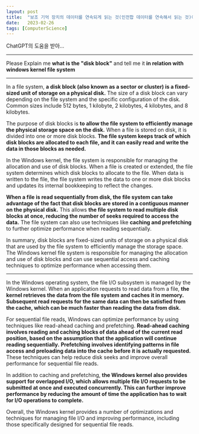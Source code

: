 ```yaml
---
layout: post
title:  "보조 기억 장치의 데이터를 연속되게 읽는 것(인전합 데이터를 연속해서 읽는 것)이 성능상 유리한 이유"
date:   2023-02-26
tags: [ComputerScience]
---          
```

                                          
ChatGPT의 도움을 받아...               
               
----------------------------               
               
Please Explain me **what is the "disk block"** and tell me it **in relation with windows kernel file system**                                   
               
---------------------------               
               
In a file system, **a disk block (also known as a sector or cluster) is a fixed-sized unit of storage on a physical disk.** The size of a disk block can vary depending on the file system and the specific configuration of the disk. Common sizes include 512 bytes, 1 kilobyte, 2 kilobytes, 4 kilobytes, and 8 kilobytes.               
               
The purpose of disk blocks is **to allow the file system to efficiently manage the physical storage space on the disk.** When a file is stored on disk, it is divided into one or more disk blocks. **The file system keeps track of which disk blocks are allocated to each file, and it can easily read and write the data in those blocks as needed.**               
               
In the Windows kernel, the file system is responsible for managing the allocation and use of disk blocks. When a file is created or extended, the file system determines which disk blocks to allocate to the file. When data is written to the file, the file system writes the data to one or more disk blocks and updates its internal bookkeeping to reflect the changes.               
               
**When a file is read sequentially from disk, the file system can take advantage of the fact that disk blocks are stored in a contiguous manner on the physical disk.** This allows **the file system to read multiple disk blocks at once, reducing the number of seeks required to access the data.** The file system can also use techniques like **caching and prefetching** to further optimize performance when reading sequentially.               
               
In summary, disk blocks are fixed-sized units of storage on a physical disk that are used by the file system to efficiently manage the storage space. The Windows kernel file system is responsible for managing the allocation and use of disk blocks and can use sequential access and caching techniques to optimize performance when accessing them.                 

---------------------------                      
                                       
In the Windows operating system, the file I/O subsystem is managed by the Windows kernel. When an application requests to read data from a file, **the kernel retrieves the data from the file system and caches it in memory. Subsequent read requests for the same data can then be satisfied from the cache, which can be much faster than reading the data from disk.**                                             
                                                                   
For sequential file reads, Windows can optimize performance by using techniques like read-ahead caching and prefetching. **Read-ahead caching involves reading and caching blocks of data ahead of the current read position, based on the assumption that the application will continue reading sequentially.** **Prefetching involves identifying patterns in file access and preloading data into the cache before it is actually requested.** These techniques can help reduce disk seeks and improve overall performance for sequential file reads.                                            
                                                                  
In addition to caching and prefetching, **the Windows kernel also provides support for overlapped I/O, which allows multiple file I/O requests to be submitted at once and executed concurrently. This can further improve performance by reducing the amount of time the application has to wait for I/O operations to complete.**                                       
                      
Overall, the Windows kernel provides a number of optimizations and techniques for managing file I/O and improving performance, including those specifically designed for sequential file reads.                      
                      